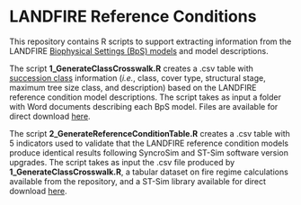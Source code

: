 # LANDFIRE Reference Conditions

This repository contains R scripts to support extracting information from the LANDFIRE [Biophysical Settings (BpS) models](https://landfire.gov/bps-models.php) and model descriptions.

The script **1_GenerateClassCrosswalk.R** creates a .csv table with [succession class](https://landfire.gov/sclass.php) information (*i.e.*, class, cover type, structural stage, maximum tree size class, and description) based on the LANDFIRE reference condition model descriptions. The script takes as input a folder with Word documents describing each BpS model. Files are available for direct download [here](https://www.landfire.gov/zip/LANDFIRE_CONUS_HI_BpS_Descriptions_May2022.zip).

The script **2_GenerateReferenceConditionTable.R** creates a .csv table with 5 indicators used to validate that the LANDFIRE reference condition models produce identical results following SyncroSim and ST-Sim software version upgrades. The script takes as input the .csv file produced by **1_GenerateClassCrosswalk.R**, a tabular dataset on fire regime calculations available from the repository, and a ST-Sim library available for direct download [here](https://www.landfire.gov/zip/LANDFIRE_CONUS_BpS_Models_August_2020.zip).